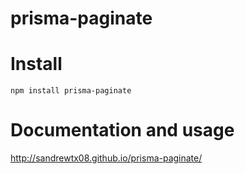 # prisma-paginate

# Install

`npm install prisma-paginate`

# Documentation and usage

http://sandrewtx08.github.io/prisma-paginate/
